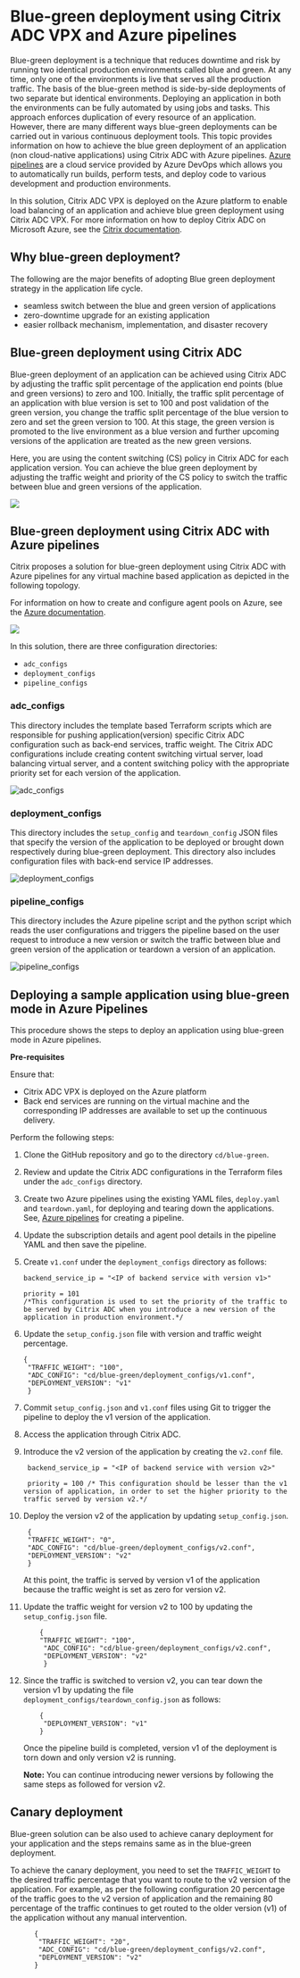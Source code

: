 # Blue-green deployment using Citrix ADC VPX and Azure pipelines

Blue-green deployment is a technique that reduces downtime and risk by running two identical production environments called blue and green. At any time, only one of the environments is live that serves all the production traffic. The basis of the blue-green method is side-by-side deployments of two separate but identical environments. Deploying an application in both the environments can be fully automated by using jobs and tasks. This approach enforces duplication of every resource of an application. However, there are many different ways blue-green deployments can be carried out in various continuous deployment tools. This topic provides information on how to achieve the blue green deployment of an application (non cloud-native applications) using Citrix ADC with Azure pipelines. [Azure pipelines](https://docs.microsoft.com/en-us/azure/devops/pipelines/create-first-pipeline) are a cloud service provided by Azure DevOps which allows you to automatically run builds, perform tests, and deploy code to various development and production environments.

In this solution, Citrix ADC VPX is deployed on the Azure platform to enable load balancing of an application and achieve blue green deployment using Citrix ADC VPX. For more information on how to deploy Citrix ADC on Microsoft Azure, see the [Citrix documentation](https://docs.citrix.com/en-us/citrix-adc/current-release/deploying-vpx/deploy-vpx-on-azure.html).


## Why blue-green deployment?

The following are the major benefits of adopting Blue green deployment strategy in the application life cycle.

- seamless switch between the blue and green version of applications
- zero-downtime upgrade for an existing application
- easier rollback mechanism, implementation, and disaster recovery

## Blue-green deployment using Citrix ADC

Blue-green deployment of an application can be achieved using Citrix ADC by adjusting the traffic split percentage of the application end points (blue and green versions) to zero and 100. Initially, the traffic split percentage of an application with blue version is set to 100 and post validation of the green version, you change the traffic split percentage of the blue version to zero and set the green version to 100. At this stage, the green version is promoted to the live environment as a blue version and further upcoming versions of the application are treated as the new green versions.

Here, you are using the content switching (CS) policy in Citrix ADC for each application version. You can achieve the blue green deployment by adjusting the traffic weight and priority of the CS policy to switch the traffic between blue and green versions of the application.

![](../../docs/media/blue-green-deployment.png)

## Blue-green deployment using Citrix ADC with Azure pipelines

Citrix proposes a solution for blue-green deployment using Citrix ADC with Azure pipelines for any virtual machine based application as depicted in the following topology.

For information on how to create and configure agent pools on Azure, see the [Azure documentation](https://docs.microsoft.com/en-us/azure/devops/pipelines/agents/pools-queues?view=azure-devops&tabs=yaml%2Cbrowser).

![](../../docs/media/topology-blue-green.png)

In this solution, there are three configuration directories:

- `adc_configs`
- `deployment_configs`
- `pipeline_configs`


### adc_configs

This directory includes the template based Terraform scripts which are responsible for pushing application(version) specific Citrix ADC configuration such as back-end services, traffic weight. The Citrix ADC configurations include creating content switching virtual server, load balancing virtual server, and a content switching policy with the appropriate priority set for each version of the application.

![adc_configs](../../docs/media/adc-configs.png)

### deployment_configs

This directory includes the `setup_config` and `teardown_config` JSON files that specify the version of the application to be deployed or brought down respectively during blue-green deployment. This directory also includes configuration files with back-end service IP addresses.

![deployment_configs](../../docs/media/deployment-configs-bg.png)

### pipeline_configs

This directory includes the Azure pipeline script and the python script which reads the user configurations and triggers the pipeline based on the user request to introduce a new version or switch the traffic between blue and green version of the application or teardown a version of an application.

![pipeline_configs](../../docs/media/pipeline-configs-bg.png)

## Deploying a sample application using blue-green mode in Azure Pipelines

This procedure shows the steps to deploy an application using blue-green mode in Azure pipelines. 

**Pre-requisites**

Ensure that:
- Citrix ADC VPX is deployed on the Azure platform
- Back end services are running on the virtual machine and the corresponding IP addresses are available to set up the continuous delivery. 

Perform the following steps:

1. Clone the GitHub repository and go to the directory `cd/blue-green`.

1. Review and update the Citrix ADC configurations in the Terraform files under the `adc_configs` directory.

1. Create two Azure pipelines using the existing YAML files, `deploy.yaml` and `teardown.yaml`, for deploying and tearing down the applications. See, [Azure pipelines](https://docs.microsoft.com/en-us/azure/devops/pipelines/create-first-pipeline) for creating a pipeline.

1. Update the subscription details and agent pool details in the pipeline YAML and then save the pipeline.

1. Create `v1.conf` under the `deployment_configs` directory as follows:

       backend_service_ip = "<IP of backend service with version v1>"

       priority = 101 
       /*This configuration is used to set the priority of the traffic to be served by Citrix ADC when you introduce a new version of the application in production environment.*/

1. Update the `setup_config.json` file with version and traffic weight percentage.

       {
        "TRAFFIC_WEIGHT": "100",
        "ADC_CONFIG": "cd/blue-green/deployment_configs/v1.conf",
        "DEPLOYMENT_VERSION": "v1"
        }

1. Commit `setup_config.json` and `v1.conf` files using Git to trigger the pipeline to deploy the v1 version of the application.


1. Access the application through Citrix ADC. 

1. Introduce the v2 version of the application by creating the `v2.conf` file.

        backend_service_ip = "<IP of backend service with version v2>"

        priority = 100 /* This configuration should be lesser than the v1 version of application, in order to set the higher priority to the traffic served by version v2.*/
    
1. Deploy the version v2 of the application by updating `setup_config.json`.

        {
        "TRAFFIC_WEIGHT": "0",
        "ADC_CONFIG": "cd/blue-green/deployment_configs/v2.conf",
        "DEPLOYMENT_VERSION": "v2"
        }
    At this point, the traffic is served by version v1 of the application because the traffic weight is set as zero for version v2.

1. Update the traffic weight for version v2 to 100 by updating the `setup_config.json` file.


           {
           "TRAFFIC_WEIGHT": "100",
            "ADC_CONFIG": "cd/blue-green/deployment_configs/v2.conf",
            "DEPLOYMENT_VERSION": "v2"
            }

1. Since the traffic is switched to version v2, you can tear down the version v1 by updating the file `deployment_configs/teardown_config.json` as follows:

           {
            "DEPLOYMENT_VERSION": "v1"
           }

 
   Once the pipeline build is completed, version v1 of the deployment is torn down and only version v2 is running.

   **Note:** You can continue introducing newer versions by following the same steps as followed for version v2.

## Canary deployment

Blue-green solution can be also used to achieve canary deployment for your application and the steps remains same as in the blue-green deployment.

To achieve the canary deployment, you need to set the `TRAFFIC_WEIGHT` to the desired traffic percentage that you want to route to the v2 version of the application. 
For example, as per the following configuration 20 percentage of the traffic goes to the v2 version of application and the remaining 80 percentage of the traffic continues to get routed to the older version (v1) of the application without any manual intervention.


          {
           "TRAFFIC_WEIGHT": "20",
           "ADC_CONFIG": "cd/blue-green/deployment_configs/v2.conf",
           "DEPLOYMENT_VERSION": "v2"
          }























